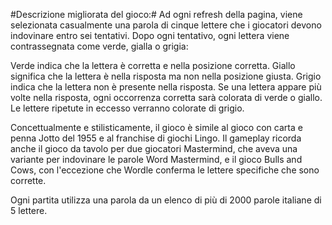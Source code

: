 #Descrizione migliorata del gioco:#
Ad ogni refresh della pagina, viene selezionata casualmente una parola di cinque lettere che i giocatori devono indovinare entro sei tentativi. Dopo ogni tentativo, ogni lettera viene contrassegnata come verde, gialla o grigia:

Verde indica che la lettera è corretta e nella posizione corretta.
Giallo significa che la lettera è nella risposta ma non nella posizione giusta.
Grigio indica che la lettera non è presente nella risposta.
Se una lettera appare più volte nella risposta, ogni occorrenza corretta sarà colorata di verde o giallo. Le lettere ripetute in eccesso verranno colorate di grigio.

Concettualmente e stilisticamente, il gioco è simile al gioco con carta e penna Jotto del 1955 e al franchise di giochi Lingo. Il gameplay ricorda anche il gioco da tavolo per due giocatori Mastermind, che aveva una variante per indovinare le parole Word Mastermind, e il gioco Bulls and Cows, con l'eccezione che Wordle conferma le lettere specifiche che sono corrette.

Ogni partita utilizza una parola da un elenco di più di 2000 parole italiane di 5 lettere.
